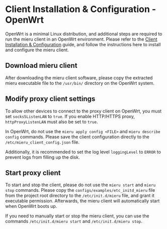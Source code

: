 # Client Installation & Configuration - OpenWrt

OpenWrt is a minimal Linux distribution, and additional steps are required to run the mieru client in an OpenWrt environment. Please refer to the [Client Installation & Configuration](./client-install.md) guide, and follow the instructions here to install and configure the mieru client.

## Download mieru client

After downloading the mieru client software, please copy the extracted mieru executable file to the `/usr/bin/` directory on the OpenWrt system.

## Modify proxy client settings

To allow other devices to connect to the proxy client on OpenWrt, you must set `socks5ListenLAN` to `true`. If you enable HTTP/HTTPS proxy, `httpProxyListenLAN` must also be set to `true`.

In OpenWrt, do not use the `mieru apply config <FILE>` and `mieru describe config` commands. Please save the client configuration directly to the `/etc/mieru_client_config.json` file.

Additionally, it is recommended to set the log level `loggingLevel` to `ERROR` to prevent logs from filling up the disk.

## Start proxy client

To start and stop the client, please do not use the `mieru start` and `mieru stop` commands. Please copy the `configs/examples/etc_initd_mieru` file from the project root directory to the `/etc/init.d/mieru` file, and grant it executable permission. Afterwards, the mieru client will automatically start when OpenWrt boots up.

If you need to manually start or stop the mieru client, you can use the commands `/etc/init.d/mieru start` and `/etc/init.d/mieru stop`.
